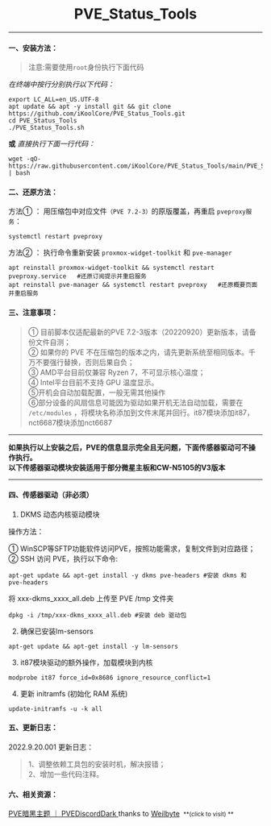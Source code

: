 <center><h1> PVE_Status_Tools </center>

<hr>

#### 一、安装方法：

> 注意:需要使用`root`身份执行下面代码

*在终端中按行分别执行以下代码：*
```
export LC_ALL=en_US.UTF-8
apt update && apt -y install git && git clone https://github.com/iKoolCore/PVE_Status_Tools.git
cd PVE_Status_Tools
./PVE_Status_Tools.sh
```

**或**  *直接执行下面一行代码：*
```
wget -qO-  https://raw.githubusercontent.com/iKoolCore/PVE_Status_Tools/main/PVE_Status_Tools.sh | bash
```
#### 二、还原方法：
方法① ：
用压缩包中对应文件`（PVE 7.2-3）`的原版覆盖，再重启 `pveproxy服务`： <br>
```
systemctl restart pveproxy
```
方法② ：
执行命令重新安装 `proxmox-widget-toolkit` 和 `pve-manager` <br>
```
apt reinstall proxmox-widget-toolkit && systemctl restart pveproxy.service   #还原订阅提示并重启服务
apt reinstall pve-manager && systemctl restart pveproxy   #还原概要页面并重启服务
```

#### 三、注意事项：
> ① 目前脚本仅适配最新的PVE 7.2-3版本（20220920）更新版本，请备份文件自测；<br>
> ② 如果你的 PVE 不在压缩包的版本之内，请先更新系统至相同版本。千万不要强行替换，否则后果自负；<br>
> ③ AMD平台目前仅兼容 Ryzen 7，不可显示核心温度；<br>
> ④ Intel平台目前不支持 GPU 温度显示。<br>
> ⑤开机会自动加载配置，一般无需其他操作<br>
> ⑥部分设备的风扇信息可能因为驱动如果开机无法自动加载，需要在 `/etc/modules` ，将模块名称添加到文件末尾并回行。it87模块添加it87，nct6687模块添加nct6687

<hr>

**如果执行以上安装之后，PVE的信息显示完全且无问题，下面传感器驱动可不操作执行。<br>以下传感器驱动模块安装适用于部分微星主板和CW-N5105的V3版本**

<hr>

#### 四、传感器驱动（非必须）
1. DKMS 动态内核驱动模块

操作方法：

① WinSCP等SFTP功能软件访问PVE，按照功能需求，复制文件到对应路径；<br>
② SSH 访问 PVE，执行以下命令: 
```
apt-get update && apt-get install -y dkms pve-headers #安装 dkms 和 pve-headers
```
将 xxx-dkms_xxxx_all.deb 上传至 PVE /tmp 文件夹
```
dpkg -i /tmp/xxx-dkms_xxxx_all.deb #安装 deb 驱动包
```

2. 确保已安装lm-sensors
```
apt-get update && apt-get install -y lm-sensors
```

3. it87模块驱动的额外操作，加载模块到内核
```
modprobe it87 force_id=0x8686 ignore_resource_conflict=1
```

4. 更新 initramfs (初始化 RAM 系统)

```
update-initramfs -u -k all
```

#### 五、更新日志：
2022.9.20.001 更新日志：

> 1、调整依赖工具包的安装时机，解决报错；<br>
> 2、增加一些代码注释。

#### 六、相关资源：

 [PVE暗黑主题 ｜ PVEDiscordDark ](https://github.com/Weilbyte/PVEDiscordDark) thanks to [Weilbyte](https://github.com/Weilbyte) <small>  **(click to visit) **</small>

